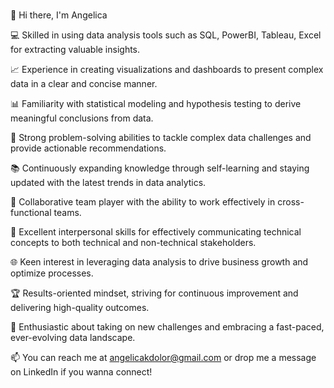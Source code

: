 ### 
👋 Hi there, I'm Angelica 

💻 Skilled in using data analysis tools such as SQL, PowerBI, Tableau, Excel for extracting valuable insights.

📈 Experience in creating visualizations and dashboards to present complex data in a clear and concise manner.

📊 Familiarity with statistical modeling and hypothesis testing to derive meaningful conclusions from data.

📑 Strong problem-solving abilities to tackle complex data challenges and provide actionable recommendations.

📚 Continuously expanding knowledge through self-learning and staying updated with the latest trends in data analytics.

👥 Collaborative team player with the ability to work effectively in cross-functional teams.

💬 Excellent interpersonal skills for effectively communicating technical concepts to both technical and non-technical stakeholders.

🌐 Keen interest in leveraging data analysis to drive business growth and optimize processes.

🏆 Results-oriented mindset, striving for continuous improvement and delivering high-quality outcomes.

🌟 Enthusiastic about taking on new challenges and embracing a fast-paced, ever-evolving data landscape.

📫 You can reach me at angelicakdolor@gmail.com or drop me a message on LinkedIn if you wanna connect!
<!--
**AngelicaDolor/angelicadolor** is a ✨ _special_ ✨ repository because its `README.md` (this file) appears on your GitHub profile.

Here are some ideas to get you started:

- ⚡ Fun fact: ...
-->
